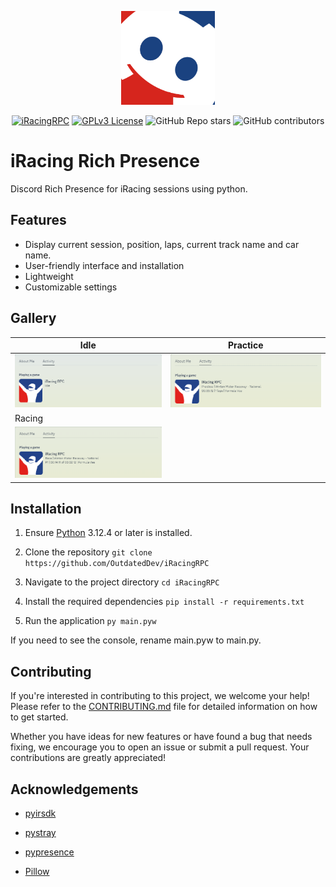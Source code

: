 <p align="center">
  <img src="./assets/logo.png" width="150" alt="Logo">
</p>

<center>

[![iRacingRPC](https://img.shields.io/static/v1?label=GitHub&message=iRacingRPC&color=blue&logo=github&style=flat-square)](https://github.com/OutdatedDev/iRacingRPC "View GitHub repo")
[![GPLv3 License](https://img.shields.io/badge/License-GPL%20v3-yellow.svg?style=flat-square)](https://opensource.org/licenses/GPL-3.0 "View the license")
![GitHub Repo stars](https://img.shields.io/github/stars/outdateddev/iracingrpc?style=flat-square&color=lightyellow)
![GitHub contributors](https://img.shields.io/github/contributors/outdateddev/iRacingRPC?style=flat-square)

</center>

# iRacing Rich Presence

Discord Rich Presence for iRacing sessions using python.

## Features

- Display current session, position, laps, current track name and car name.
- User-friendly interface and installation
- Lightweight
- Customizable settings

## Gallery

| Idle | Practice |
| --- | --- |
| ![Screenshot of idle status](./assets/RPCExample.png) | ![Screenshot of practice status](./assets/practicess.png) |
| Racing |
| ![Screenshot of racing status](./assets/race.png) |

## Installation

1. Ensure [Python](https://www.python.org/downloads/) 3.12.4 or later is installed.

2. Clone the repository ```git clone https://github.com/OutdatedDev/iRacingRPC```

3. Navigate to the project directory ```cd iRacingRPC```

4. Install the required dependencies ```pip install -r requirements.txt```

5. Run the application ```py main.pyw```

If you need to see the console, rename main.pyw to main.py.

## Contributing

If you're interested in contributing to this project, we welcome your help! Please refer to the [CONTRIBUTING.md](./CONTRIBUTING.md) file for detailed information on how to get started.

Whether you have ideas for new features or have found a bug that needs fixing, we encourage you to open an issue or submit a pull request. Your contributions are greatly appreciated!

## Acknowledgements

- [pyirsdk](https://github.com/kutu/pyirsdk)

- [pystray](https://github.com/moses-palmer/pystray)

- [pypresence](https://pypi.org/project/pypresence/)

- [Pillow](https://github.com/python-pillow/Pillow)